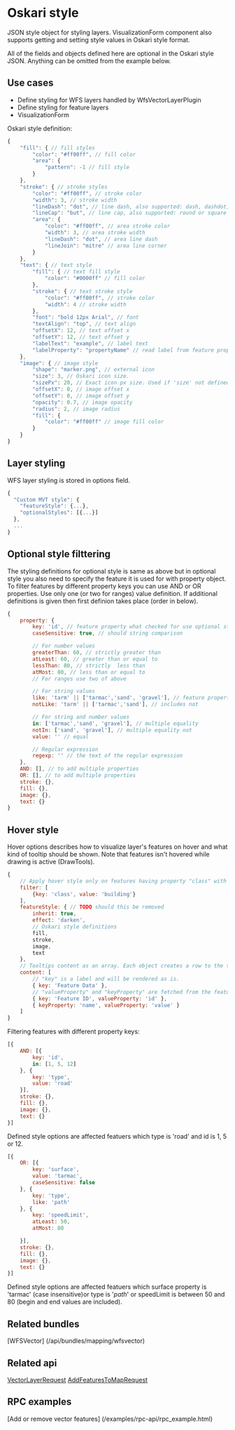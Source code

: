 # Oskari style

JSON style object for styling layers. VisualizationForm component also supports getting and setting style values in Oskari style format.

All of the fields and objects defined here are optional in the Oskari style JSON. Anything can be omitted from the example below.

## Use cases
- Define styling for WFS layers handled by WfsVectorLayerPlugin
- Define styling for feature layers
- VisualizationForm

Oskari style definition:

```javascript
{
    "fill": { // fill styles
        "color": "#ff00ff", // fill color
        "area": {
            "pattern": -1 // fill style
        }
    },
    "stroke": { // stroke styles
        "color": "#ff00ff", // stroke color
        "width": 3, // stroke width
        "lineDash": "dot", // line dash, also supported: dash, dashdot, longdash, longdashdot or solid
        "lineCap": "but", // line cap, also supported: round or square
        "area": {
            "color": "#ff00ff", // area stroke color
            "width": 3, // area stroke width
            "lineDash": "dot", // area line dash
            "lineJoin": "mitre" // area line corner
        }
    },
    "text": { // text style
        "fill": { // text fill style
            "color": "#0000ff" // fill color
        },
        "stroke": { // text stroke style
            "color": "#ff00ff", // stroke color
            "width": 4 // stroke width
        },
        "font": "bold 12px Arial", // font
        "textAlign": "top", // text align
        "offsetX": 12, // text offset x
        "offsetY": 12, // text offset y
        "labelText": "example", // label text
        "labelProperty": "propertyName" // read label from feature property
    },
    "image": { // image style
        "shape": "marker.png", // external icon
        "size": 3, // Oskari icon size.
        "sizePx": 20, // Exact icon px size. Used if 'size' not defined.
        "offsetX": 0, // image offset x
        "offsetY": 0, // image offset y
        "opacity": 0.7, // image opacity
        "radius": 2, // image radius
        "fill": {
            "color": "#ff00ff" // image fill color
        }
    }
}
```
## Layer styling
WFS layer styling is stored in options field.
```javascript
{
  "Custom MVT style": {
    "featureStyle": {...},
    "optionalStyles": [{...}]
  },
  ...
}
```

## Optional style filttering

The styling definitions for optional style is same as above but in optional style you also need to specify the feature it is used for with property object. To filter features by different property keys you can use AND or OR properties. Use only one (or two for ranges) value definition. If additional definitions is given then first definion takes place (order in below).

```javascript
{
    property: {
        key: 'id', // feature property what checked for use optional style
        caseSensitive: true, // should string comparison

        // For number values
        greaterThan: 60, // strictly greater than
        atLeast: 60, // greater than or equal to
        lessThan: 80, // strictly  less than
        atMost: 80, // less than or equal to
        // For ranges use two of above

        // For string values
        like: 'tarm' || ['tarmac','sand', 'gravel'], // feature property string value includes
        notLike: 'tarm' || ['tarmac','sand'], // includes not

        // For string and number values
        in: ['tarmac','sand', 'gravel'], // multiple equality
        notIn: ['sand', 'gravel'], // multiple equality not
        value: '' // equal

        // Regular expression
        regexp: '' // the text of the regular expression
    },
    AND: [], // to add multiple properties
    OR: [], // to add multiple properties
    stroke: {},
    fill: {},
    image: {},
    text: {}
}
```

## Hover style

Hover options describes how to visualize layer's features on hover and what kind of tooltip should be shown. Note that features isn't hovered while drawing is active (DrawTools).

```javascript
{
    // Apply hover style only on features having property "class" with value "building"
    filter: [
        {key: 'class', value: 'building'}
    ],
    featureStyle: { // TODO should this be removed
        inherit: true,
        effect: 'darken',
        // Oskari style definitions
        fill,
        stroke,
        image,
        text
    },
    // Tooltips content as an array. Each object creates a row to the tooltip.
    content: [
        // "key" is a label and will be rendered as is.
        { key: 'Feature Data' },
        // "valueProperty" and "keyProperty" are fetched from the feature's properties.
        { key: 'Feature ID', valueProperty: 'id' },
        { keyProperty: 'name', valueProperty: 'value' }
    ]
}
```

Filtering features with different property keys:
```javascript
[{
    AND: [{
        key: 'id',
        in: [1, 5, 12]
    }, {
        key: 'type',
        value: 'road'
    }],
    stroke: {},
    fill: {},
    image: {},
    text: {}
}]
```
Defined style options are affected featuers which type is 'road' and id is 1, 5 or 12.

```javascript
[{
    OR: [{
        key: 'surface',
        value: 'tarmac',
        caseSensitive: false
    }, {
        key: 'type',
        like: 'path'
    }, {
        key: 'speedLimit',
        atLeast: 50,
        atMost: 80

    }],
    stroke: {},
    fill: {},
    image: {},
    text: {}
}]
```
Defined style options are affected featuers which surface property is 'tarmac' (case insensitive)or type is '*path*' or speedLimit is between 50 and 80 (begin and end values are included).

## Related bundles
[WFSVector] (/api/bundles/mapping/wfsvector)

## Related api
[VectorLayerRequest](/api/requests/#unreleased/mapping/mapmodule/request/vectorlayerrequest)
[AddFeaturesToMapRequest](/api/requests/#unreleased/mapping/mapmodule/request/addfeaturestomaprequest)

## RPC examples
[Add or remove vector features] (/examples/rpc-api/rpc_example.html)